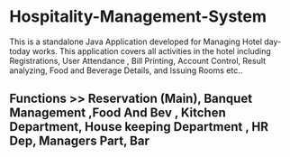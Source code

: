 
# Hospitality-Management-System

This is a standalone Java Application developed for Managing Hotel day-today works. This application covers all activities in the hotel including Registrations, User Attendance , Bill Printing, Account Control, Result analyzing, Food and Beverage Details, and Issuing Rooms etc..

## Functions >> Reservation (Main), Banquet Management ,Food And Bev , Kitchen Department, House keeping Department , HR Dep, Managers Part, Bar
